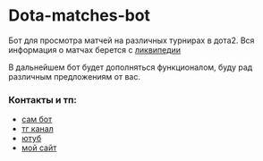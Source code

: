 # Dota-matches-bot
Бот для просмотра матчей на различных турнирах в дота2. 
Вся информация о матчах берется с [ликвипедии](https://liquipedia.net/dota2/Main_Page)

В дальнейшем бот будет дополняться функционалом, буду рад различным предложениям от вас.

### Контакты и тп:
* [сам бот](https://t.me/DotaMatchesKuve_bot)
* [тг канал](https://t.me/fancy_kuve)
* [ютуб](https://www.youtube.com/channel/UCOHXj6f2za331eQi6ycUjcw)
* [мой сайт](https://hindbeer.github.io/site/)


